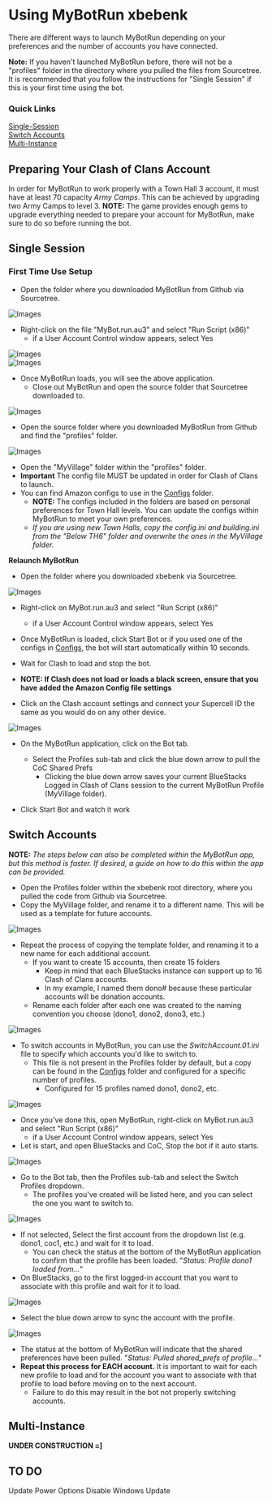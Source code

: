 # Using MyBotRun xbebenk
There are different ways to launch MyBotRun depending on your preferences and the number of accounts you have connected.   

**Note:** If you haven't launched MyBotRun before, there will not be a "profiles" folder in the directory where you pulled the files from Sourcetree. It is recommended that you follow the instructions for "Single Session" if this is your first time using the bot.

### Quick Links
[Single-Session](Usage.md#single)  
[Switch Accounts](Usage.md#switch)  
[Multi-Instance](Usage.md#multi)  

## <a name="acc"></a>Preparing Your Clash of Clans Account
In order for MyBotRun to work properly with a Town Hall 3 account, it must have at least 70 capacity *Army Camps*. This can be achieved by upgrading two Army Camps to level 3.
**NOTE:** The game provides enough gems to upgrade everything needed to prepare your account for MyBotRun, make sure to do so before running the bot.


## <a name="single"></a>Single Session
### First Time Use Setup
* Open the folder where you downloaded MyBotRun from Github via Sourcetree.

![Images](Images/Usage/MyBotRun_01.png)  
* Right-click on the file "MyBot.run.au3" and select "Run Script (x86)"
  * if a User Account Control window appears, select Yes   

![Images](Images/Usage/MyBotRun_04.png)  
![Images](Images/Usage/MyBotRun_05.png)  
* Once MyBotRun loads, you will see the above application.
  * Close out MyBotRun and open the source folder that Sourcetree downloaded to.

![Images](Images/Usage/MyBotRun_06.png)  
* Open the source folder where you downloaded MyBotRun from Github and find the "profiles" folder.

![Images](Images/Usage/MyBotRun_07.png)  
* Open the "MyVillage" folder within the "profiles" folder.
* **Important** The config file MUST be updated in order for Clash of Clans to launch.
* You can find Amazon configs to use in the [Configs](./Configs) folder.
  * **NOTE:** The configs included in the folders are based on personal preferences for Town Hall levels. You can update the configs within MyBotRun to meet your own preferences. 
  * *If you are using new Town Halls, copy the config.ini and building.ini from the "Below TH6" folder and overwrite the ones in the MyVillage folder.*

**Relaunch MyBotRun**  

* Open the folder where you downloaded xbebenk via Sourcetree.

![Images](Images/Usage/MyBotRun_01.png)  
* Right-click on MyBot.run.au3 and select "Run Script (x86)"
  * if a User Account Control window appears, select Yes   

* Once MyBotRun is loaded, click Start Bot or if you used one of the configs in [Configs](./Configs), the bot will start automatically within 10 seconds.
* Wait for Clash to load and stop the bot. 
 * **NOTE: If Clash does not load or loads a black screen, ensure that you have added the Amazon Config file settings**
* Click on the Clash account settings and connect your Supercell ID the same as you would do on any other device.

![Images](Images/Usage/MyBotRun_01.png)  
* On the MyBotRun application, click on the Bot tab. 
  * Select the Profiles sub-tab and click the blue down arrow to pull the CoC Shared Prefs
    * Clicking the blue down arrow saves your current BlueStacks Logged in Clash of Clans session to the current MyBotRun Profile (MyVillage folder).

* Click Start Bot and watch it work


## <a name="switch"></a>Switch Accounts

**NOTE:** *The steps below can also be completed within the MyBotRun app, but this method is faster. If desired, a guide on how to do this within the app can be provided.*  


* Open the Profiles folder within the xbebenk root directory, where you pulled the code from Github via Sourcetree. 
* Copy the MyVillage folder, and rename it to a different name. This will be used as a template for future accounts.

![Images](Images/Usage/MyBotRun_09.png)  

* Repeat the process of copying the template folder, and renaming it to a new name for each additional account. 
  * If you want to create 15 accounts, then create 15 folders
    * Keep in mind that each BlueStacks instance can support up to 16 Clash of Clans accounts.
    * In my example, I named them dono# because these particular accounts will be donation accounts. 
  * Rename each folder after each one was created to the naming convention you choose (dono1, dono2, dono3, etc.)   

![Images](Images/Usage/MyBotRun_10.png)  

* To switch accounts in MyBotRun, you can use the *SwitchAccount.01.ini* file to specify which accounts you'd like to switch to.
  * This file is not present in the Profiles folder by default, but a copy can be found in the [Configs](./Configs) folder and configured for a specific number of profiles. 
    * Configured for 15 profiles named dono1, dono2, etc.

![Images](Images/Usage/MyBotRun_01.png)  
* Once you've done this, open MyBotRun, right-click on MyBot.run.au3 and select "Run Script (x86)"
  * if a User Account Control window appears, select Yes   
* Let is start, and open BlueStacks and CoC, Stop the bot if it auto starts.

![Images](Images/Usage/MyBotRun_11.png)  
* Go to the Bot tab, then the Profiles sub-tab and select the Switch Profiles dropdown.
  * The profiles you've created will be listed here, and you can select the one you want to switch to.

![Images](Images/Usage/MyBotRun_12.png)  
* If not selected, Select the first account from the dropdown list (e.g. dono1, coc1, etc.) and wait for it to load. 
  * You can check the status at the bottom of the MyBotRun application to confirm that the profile has been loaded. "*Status: Profile dono1 loaded from...*"
* On BlueStacks, go to the first logged-in account that you want to associate with this profile and wait for it to load.

![Images](Images/Usage/MyBotRun_13.png)  
* Select the blue down arrow to sync the account with the profile.

![Images](Images/Usage/MyBotRun_14.png)  
* The status at the bottom of MyBotRun will indicate that the shared preferences have been pulled. "*Status: Pulled shared_prefs of profile...*"
* **Repeat this process for EACH account.** It is important to wait for each new profile to load and for the account you want to associate with that profile to load before moving on to the next account. 
  * Failure to do this may result in the bot not properly switching accounts.

## <a name="multi"></a>Multi-Instance

**UNDER CONSTRUCTION =]**

## <a name="multi"></a>TO DO

Update Power Options
Disable Windows Update



 
